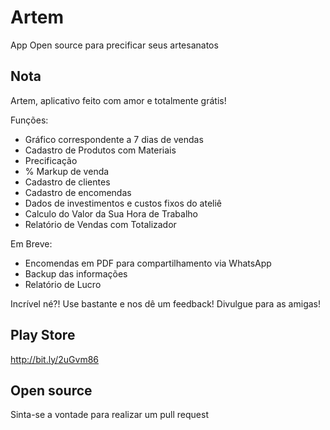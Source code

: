# Artem  
App Open source para precificar seus artesanatos

## Nota
Artem, aplicativo feito com amor e totalmente grátis!

Funções:
- Gráfico correspondente a 7 dias de vendas
- Cadastro de Produtos com Materiais
- Precificação
- % Markup de venda
- Cadastro de clientes
- Cadastro de encomendas
- Dados de investimentos e custos fixos do ateliê
- Calculo do Valor da Sua Hora de Trabalho
- Relatório de Vendas com Totalizador

Em Breve:
- Encomendas em PDF para compartilhamento via WhatsApp
- Backup das informações
- Relatório de Lucro

Incrível né?! 
Use bastante e nos dê um feedback! 
Divulgue para as amigas!

## Play Store
http://bit.ly/2uGvm86

## Open source
Sinta-se a vontade para realizar um pull request